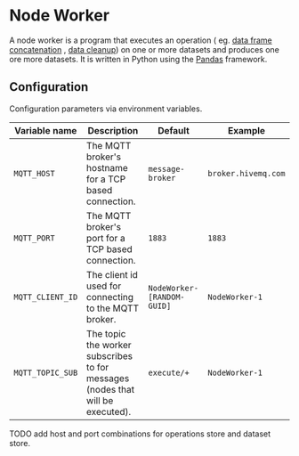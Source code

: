 # Node Worker

A node worker is a program that executes an operation (
eg. [data frame concatenation](https://pandas.pydata.org/pandas-docs/stable/user_guide/merging.html)
, [data cleanup](https://pandas.pydata.org/pandas-docs/stable/user_guide/missing_data.html)) on one or more datasets and
produces one ore more datasets. It is written in Python using
the [Pandas](https://pandas.pydata.org/pandas-docs/stable/index.html) framework.

## Configuration

Configuration parameters via environment variables.

| Variable name | Description | Default | Example |
| ------ | ------ | ------ | ------ |
| `MQTT_HOST` | The MQTT broker's hostname for a TCP based connection. | `message-broker` | `broker.hivemq.com` |
| `MQTT_PORT` | The MQTT broker's port for a TCP based connection. | `1883` | `1883` |
| `MQTT_CLIENT_ID` | The client id used for connecting to the MQTT broker. | `NodeWorker-[RANDOM-GUID]` | `NodeWorker-1` |
| `MQTT_TOPIC_SUB` | The topic the worker subscribes to for messages (nodes that will be executed). | `execute/+` | `NodeWorker-1` |

TODO add host and port combinations for operations store and dataset store.